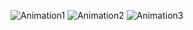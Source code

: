 ![Animation1](https://user-images.githubusercontent.com/115551661/227475070-7399b22f-0e05-4dab-9cf5-06c6bdb184e7.png)
![Animation2](https://user-images.githubusercontent.com/115551661/227475185-3b8a085c-010f-4e7a-8fef-054fdc97c0b2.png)
![Animation3](https://user-images.githubusercontent.com/115551661/227475282-d0582aac-f889-4048-bde4-1d60d67e2598.png)
